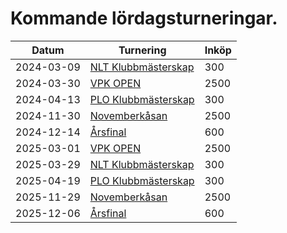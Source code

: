 # Kommande lördagsturneringar.

Datum|Turnering|Inköp
-----|---------|-----
2024-03-09|[NLT Klubbmästerskap](lordagsturneringar/tnl_klubbmasterskap_2024.md)|300
2024-03-30|[VPK OPEN](lordagsturneringar/vpkopen_2024.md)|2500
2024-04-13|[PLO Klubbmästerskap](lordagsturneringar/plo_klubbmasterskap_2024.md)|300
2024-11-30|[Novemberkåsan](lordagsturneringar/novemberkasan_2024.md)|2500
2024-12-14|[Årsfinal](lordagsturneringar/arsfinal_2024.md)|600
2025-03-01|[VPK OPEN](lordagsturneringar/vpkopen_2025.md)|2500
2025-03-29|[NLT Klubbmästerskap](lordagsturneringar/tnl_klubbmasterskap_2025.md)|300
2025-04-19|[PLO Klubbmästerskap](lordagsturneringar/plo_klubbmasterskap_2025.md)|300
2025-11-29|[Novemberkåsan](lordagsturneringar/novemberkasan_2025.md)|2500
2025-12-06|[Årsfinal](lordagsturneringar/arsfinal_2025.md)|600